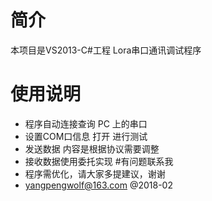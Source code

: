 ﻿# 简介

本项目是VS2013-C#工程 Lora串口通讯调试程序

# 使用说明
  * 程序自动连接查询 PC 上的串口
  * 设置COM口信息 打开 进行测试
  * 发送数据 内容是根据协议需要调整 
  * 接收数据使用委托实现
#有问题联系我
  * 程序需优化，请大家多提建议，谢谢
  * yangpengwolf@163.com @2018-02


